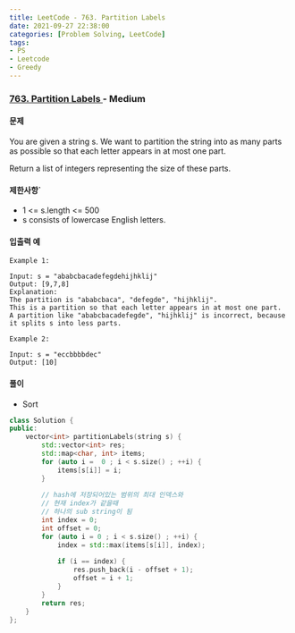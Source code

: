 ```yaml
---
title: LeetCode - 763. Partition Labels
date: 2021-09-27 22:38:00
categories: [Problem Solving, LeetCode]
tags:
- PS
- Leetcode
- Greedy
---
```


### [ 763. Partition Labels ](https://leetcode.com/problems/partition-labels/) - Medium

#### 문제

You are given a string s. We want to partition the string into as many parts as possible so that each letter appears in at most one part.

Return a list of integers representing the size of these parts.

#### 제한사항`

- 1 <= s.length <= 500
- s consists of lowercase English letters.

#### 입출력 예

```
Example 1:

Input: s = "ababcbacadefegdehijhklij"
Output: [9,7,8]
Explanation:
The partition is "ababcbaca", "defegde", "hijhklij".
This is a partition so that each letter appears in at most one part.
A partition like "ababcbacadefegde", "hijhklij" is incorrect, because it splits s into less parts.
```

```
Example 2:

Input: s = "eccbbbbdec"
Output: [10]
```

#### 풀이
- Sort

```cpp
class Solution {
public:
    vector<int> partitionLabels(string s) {
        std::vector<int> res;
        std::map<char, int> items;
        for (auto i =  0 ; i < s.size() ; ++i) {
            items[s[i]] = i;
        }
        
        // hash에 저장되어있는 범위의 최대 인덱스와
        // 현재 index가 같을때
        // 하나의 sub string이 됨
        int index = 0;
        int offset = 0;
        for (auto i = 0 ; i < s.size() ; ++i) {
            index = std::max(items[s[i]], index);
            
            if (i == index) {
                res.push_back(i - offset + 1);
                offset = i + 1;
            }
        }
        return res;
    }
};
```
